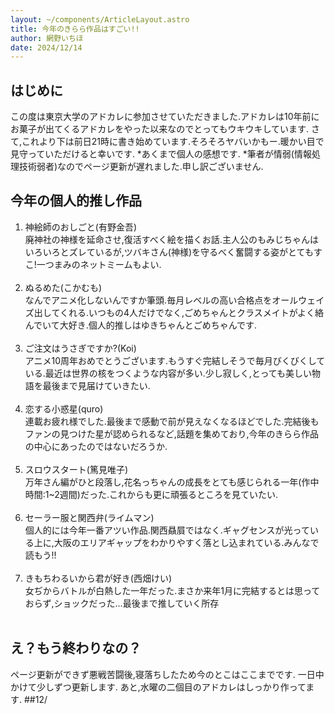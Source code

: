 ```yaml
---
layout: ~/components/ArticleLayout.astro
title: 今年のきらら作品はすごい!!
author: 網野いちほ
date: 2024/12/14
---
```


## はじめに

この度は東京大学のアドカレに参加させていただきました.アドカレは10年前にお菓子が出てくるアドカレをやった以来なのでとってもウキウキしています.
さて,これより下は前日21時に書き始めています.そろそろヤバいかもー.暖かい目で見守っていただけると幸いです.
*あくまで個人の感想です.
*筆者が情弱(情報処理技術弱者)なのでページ更新が遅れました.申し訳ございません.

## 今年の個人的推し作品

1. 神絵師のおしごと(有野金吾)<br>
   廃神社の神様を延命させ,復活すべく絵を描くお話.主人公のもみじちゃんはいろいろとズレているが,ツバキさん(神様)を守るべく奮闘する姿がとてもすこ!一つまみのネットミームもよい.<br><br>
2. ぬるめた(こかむも)<br>
   なんでアニメ化しないんですか筆頭.毎月レベルの高い合格点をオールウェイズ出してくれる.いつもの4人だけでなく,ごめちゃんとクラスメイトがよく絡んでいて大好き.個人的推しはゆきちゃんとごめちゃんです.<br><br>
3. ご注文はうさぎですか?(Koi)<br>
   アニメ10周年おめでとうございます.もうすぐ完結しそうで毎月びくびくしている.最近は世界の核をつくような内容が多い.少し寂しく,とっても美しい物語を最後まで見届けていきたい.<br><br>
4. 恋する小惑星(quro)<br>
   連載お疲れ様でした.最後まで感動で前が見えなくなるほどでした.完結後もファンの見つけた星が認められるなど,話題を集めており,今年のきらら作品の中心にあったのではないだろうか.<br><br>
5. スロウスタート(篤見唯子)<br>
   万年さん編がひと段落し,花名っちゃんの成長をとても感じられる一年(作中時間:1~2週間)だった.これからも更に頑張るところを見ていたい.<br><br>
6. セーラー服と関西弁(ライムマン)<br>
   個人的には今年一番アツい作品.関西贔屓ではなく.ギャグセンスが光っている上に,大阪のエリアギャップをわかりやすく落とし込まれている.みんなで読もう!!<br><br>
7. きもちわるいから君が好き(西畑けい)<br>
   女ぢからバトルが白熱した一年だった.まさか来年1月に完結するとは思っておらず,ショックだった...最後まで推していく所存<br><br>

## え？もう終わりなの？
ページ更新ができず悪戦苦闘後,寝落ちしたため今のとこはここまでです.
一日中かけて少しずつ更新します.
あと,水曜の二個目のアドカレはしっかり作ってます.
##12/
